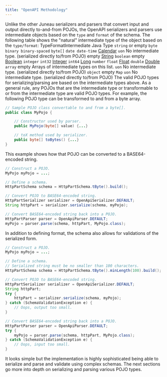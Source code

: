 ```yaml
---
title: "OpenAPI Methodology"
---
```


Unlike the other Juneau serializers and parsers that convert input and output directly to-and-from POJOs, the OpenAPI serializers and parsers use intermediate objects based on the `type` and `format` of the schema.
The following table shows the "natural" intermediate type of the object based on the `type/format`: TypeFormatIntermediate Java Type `string` or empty `byte binary binary-spaced` `byte[]` `date date-time` [Calendar](../apidocs/java/util/Calendar.html) `uon` No intermediate type.
(serialized directly to/from POJO) empty [String](../apidocs/java/lang/String.html) `boolean` empty [Boolean](../apidocs/java/lang/Boolean.html) `integer` `int32` [Integer](../apidocs/java/lang/Integer.html) `int64` [Long](../apidocs/java/lang/Long.html) `number` `float` [Float](../apidocs/java/lang/Float.html) `double` [Double](../apidocs/java/lang/Double.html) `array` empty Arrays of intermediate types on this list.
`uon` No intermediate type.
(serialized directly to/from POJO) `object` empty `Map` `uon` No intermediate type.
(serialized directly to/from POJO) The valid POJO types for serializing/parsing are based on the intermediate types above.
As a general rule, any POJOs that are the intermediate type or transformable to or from the intermediate type are valid POJO types.
For example, the following POJO type can be transformed to and from a byte array.

```java
// Sample POJO class convertable to and from a byte[].
public class MyPojo {

    // Constructor used by parser.
    public MyPojo(byte[] value) {...}

    // toX method used by serializer.
    public byte[] toBytes() {...}
}
```


This example shows how that POJO can be converted to a BASE64-encoded string.

```java
// Construct a POJO.
MyPojo myPojo = ...;

// Define a schema.
HttpPartSchema schema = HttpPartSchema.tByte().build();

// Convert POJO to BASE64-encoded string.
HttpPartSerializer serializer = OpenApiSerializer.DEFAULT;
String httpPart = serializer.serialize(schema, myPojo);

// Convert BASE64-encoded string back into a POJO.
HttpPartParser parser = OpenApiParser.DEFAULT;
myPojo = parser.parse(schema, httpPart, MyPojo.class);
```


In addition to defining format, the schema also allows for validations of the serialized form.

```java
// Construct a POJO.
MyPojo myPojo = ...;

// Define a schema.
// Serialized string must be no smaller than 100 characters.
HttpPartSchema schema = HttpPartSchema.tByte().minLength(100).build();

// Convert POJO to BASE64-encoded string.
HttpPartSerializer serializer = OpenApiSerializer.DEFAULT;
String httpPart;
try {
    httpPart = serializer.serialize(schema, myPojo);
} catch (SchemaValidationException e) {
    // Oops, output too small.
}

// Convert BASE64-encoded string back into a POJO.
HttpPartParser parser = OpenApiParser.DEFAULT;
try {
    myPojo = parser.parse(schema, httpPart, MyPojo.class);
} catch (SchemaValidationException e) {
    // Oops, input too small.
}
```


It looks simple but the implementation is highly sophisticated being able to serialize and parse and validate using complex schemas.
The next sections go more into depth on serializing and parsing various POJO types.
